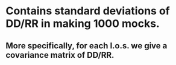 # Contains standard deviations of DD/RR in making 1000 mocks.

## More specifically, for each l.o.s. we give a covariance matrix of DD/RR.